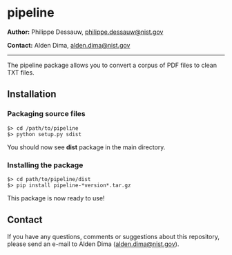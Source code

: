 # pipeline

**Author:** Philippe Dessauw, philippe.dessauw@nist.gov

**Contact:** Alden Dima, alden.dima@nist.gov

-----

The pipeline package allows you to convert a corpus of PDF files to clean TXT files.

## Installation

### Packaging source files

	$> cd /path/to/pipeline
	$> python setup.py sdist

You should now see **dist** package in the main directory.

### Installing the package

	$> cd path/to/pipeline/dist
	$> pip install pipeline-*version*.tar.gz

This package is now ready to use!

## Contact

If you have any questions, comments or suggestions about this repository, please send an e-mail to Alden Dima 
(alden.dima@nist.gov).
